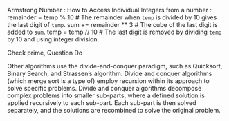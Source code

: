 Armstrong Number : How to Access Individual Integers from a number :
remainder = temp % 10  # The remainder when `temp` is divided by 10 gives the last digit of `temp`.
sum += remainder ** 3  # The cube of the last digit is added to `sum`.
temp = temp // 10  # The last digit is removed by dividing `temp` by 10 and using integer division.

Check prime, Question Do

Other algorithms use the divide-and-conquer paradigm, such as Quicksort, Binary Search, and Strassen’s algorithm.
Divide and conquer algorithms (which merge sort is a type of) employ recursion within its approach to solve specific problems. Divide and conquer algorithms decompose complex problems into smaller sub-parts, where a defined solution is applied recursively to each sub-part. Each sub-part is then solved separately, and the solutions are recombined to solve the original problem.


